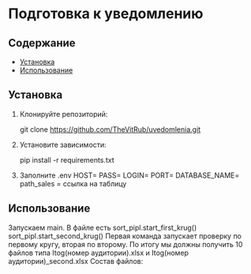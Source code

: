 # Подготовка к уведомлению

## Содержание

- [Установка](#установка)
- [Использование](#использование)

## Установка


1. Клонируйте репозиторий:
   
   git clone https://github.com/TheVitRub/uvedomlenia.git   

2. Установите зависимости:

    pip install -r requirements.txt

3. Заполните .env
   HOST=
   PASS=
   LOGIN=
   PORT=
   DATABASE_NAME=
   path_sales = ссылка на таблицу

## Использование

   Запускаем main. В файле есть 
    sort_pipl.start_first_krug()
    sort_pipl.start_second_krug()
   Первая команда запускает проверку по первому кругу, вторая по второму.
   По итогу мы должны получить 10 файлов типа Itog(номер аудитории).xlsx и Itog(номер аудитории)_second.xlsx
   Состав файлов:

   
